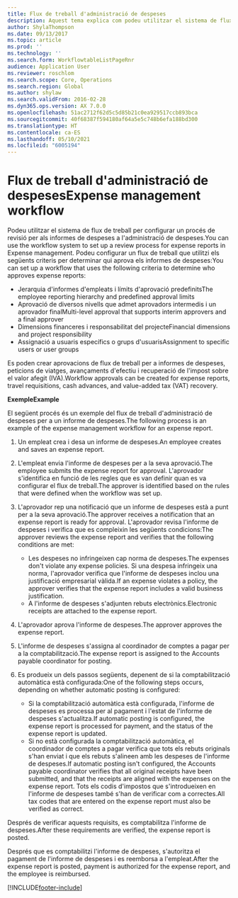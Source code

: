 ```yaml
---
title: Flux de treball d'administració de despeses
description: Aquest tema explica com podeu utilitzar el sistema de flux de treball al Microsoft Dynamics 365 Finance per configurar un procés de revisió per als informes de despeses a l'administració de despeses.
author: ShylaThompson
ms.date: 09/13/2017
ms.topic: article
ms.prod: ''
ms.technology: ''
ms.search.form: WorkflowtableListPageRnr
audience: Application User
ms.reviewer: roschlom
ms.search.scope: Core, Operations
ms.search.region: Global
ms.author: shylaw
ms.search.validFrom: 2016-02-28
ms.dyn365.ops.version: AX 7.0.0
ms.openlocfilehash: 51ac2712f62d5c5d85b21c0ea929517ccb893bca
ms.sourcegitcommit: 40f68387f594180af64a5e5c748b6efa188bd300
ms.translationtype: HT
ms.contentlocale: ca-ES
ms.lasthandoff: 05/10/2021
ms.locfileid: "6005194"
---
```

# <a name="expense-management-workflow"></a><span data-ttu-id="5040f-103">Flux de treball d'administració de despeses</span><span class="sxs-lookup"><span data-stu-id="5040f-103">Expense management workflow</span></span>

<span data-ttu-id="5040f-104">Podeu utilitzar el sistema de flux de treball per configurar un procés de revisió per als informes de despeses a l'administració de despeses.</span><span class="sxs-lookup"><span data-stu-id="5040f-104">You can use the workflow system to set up a review process for expense reports in Expense management.</span></span> <span data-ttu-id="5040f-105">Podeu configurar un flux de treball que utilitzi els següents criteris per determinar qui aprova els informes de despeses:</span><span class="sxs-lookup"><span data-stu-id="5040f-105">You can set up a workflow that uses the following criteria to determine who approves expense reports:</span></span>

- <span data-ttu-id="5040f-106">Jerarquia d'informes d'empleats i límits d'aprovació predefinits</span><span class="sxs-lookup"><span data-stu-id="5040f-106">The employee reporting hierarchy and predefined approval limits</span></span>
- <span data-ttu-id="5040f-107">Aprovació de diversos nivells que admet aprovadors intermedis i un aprovador final</span><span class="sxs-lookup"><span data-stu-id="5040f-107">Multi-level approval that supports interim approvers and a final approver</span></span>
- <span data-ttu-id="5040f-108">Dimensions financeres i responsabilitat del projecte</span><span class="sxs-lookup"><span data-stu-id="5040f-108">Financial dimensions and project responsibility</span></span>
- <span data-ttu-id="5040f-109">Assignació a usuaris específics o grups d'usuaris</span><span class="sxs-lookup"><span data-stu-id="5040f-109">Assignment to specific users or user groups</span></span>

<span data-ttu-id="5040f-110">Es poden crear aprovacions de flux de treball per a informes de despeses, peticions de viatges, avançaments d'efectiu i recuperació de l'impost sobre el valor afegit (IVA).</span><span class="sxs-lookup"><span data-stu-id="5040f-110">Workflow approvals can be created for expense reports, travel requisitions, cash advances, and value-added tax (VAT) recovery.</span></span>

<span data-ttu-id="5040f-111">**Exemple**</span><span class="sxs-lookup"><span data-stu-id="5040f-111">**Example**</span></span>

<span data-ttu-id="5040f-112">El següent procés és un exemple del flux de treball d'administració de despeses per a un informe de despeses.</span><span class="sxs-lookup"><span data-stu-id="5040f-112">The following process is an example of the expense management workflow for an expense report.</span></span>

1. <span data-ttu-id="5040f-113">Un empleat crea i desa un informe de despeses.</span><span class="sxs-lookup"><span data-stu-id="5040f-113">An employee creates and saves an expense report.</span></span>
2. <span data-ttu-id="5040f-114">L'empleat envia l'informe de despeses per a la seva aprovació.</span><span class="sxs-lookup"><span data-stu-id="5040f-114">The employee submits the expense report for approval.</span></span> <span data-ttu-id="5040f-115">L'aprovador s'identifica en funció de les regles que es van definir quan es va configurar el flux de treball.</span><span class="sxs-lookup"><span data-stu-id="5040f-115">The approver is identified based on the rules that were defined when the workflow was set up.</span></span>
3. <span data-ttu-id="5040f-116">L'aprovador rep una notificació que un informe de despeses està a punt per a la seva aprovació.</span><span class="sxs-lookup"><span data-stu-id="5040f-116">The approver receives a notification that an expense report is ready for approval.</span></span> <span data-ttu-id="5040f-117">L'aprovador revisa l'informe de despeses i verifica que es compleixin les següents condicions:</span><span class="sxs-lookup"><span data-stu-id="5040f-117">The approver reviews the expense report and verifies that the following conditions are met:</span></span>

    - <span data-ttu-id="5040f-118">Les despeses no infringeixen cap norma de despeses.</span><span class="sxs-lookup"><span data-stu-id="5040f-118">The expenses don't violate any expense policies.</span></span> <span data-ttu-id="5040f-119">Si una despesa infringeix una norma, l'aprovador verifica que l'informe de despeses inclou una justificació empresarial vàlida.</span><span class="sxs-lookup"><span data-stu-id="5040f-119">If an expense violates a policy, the approver verifies that the expense report includes a valid business justification.</span></span>
    - <span data-ttu-id="5040f-120">A l'informe de despeses s'adjunten rebuts electrònics.</span><span class="sxs-lookup"><span data-stu-id="5040f-120">Electronic receipts are attached to the expense report.</span></span>

4. <span data-ttu-id="5040f-121">L'aprovador aprova l'informe de despeses.</span><span class="sxs-lookup"><span data-stu-id="5040f-121">The approver approves the expense report.</span></span>
5. <span data-ttu-id="5040f-122">L'informe de despeses s'assigna al coordinador de comptes a pagar per a la comptabilització.</span><span class="sxs-lookup"><span data-stu-id="5040f-122">The expense report is assigned to the Accounts payable coordinator for posting.</span></span>
6. <span data-ttu-id="5040f-123">Es produeix un dels passos següents, depenent de si la comptabilització automàtica està configurada:</span><span class="sxs-lookup"><span data-stu-id="5040f-123">One of the following steps occurs, depending on whether automatic posting is configured:</span></span>

    - <span data-ttu-id="5040f-124">Si la comptabilització automàtica està configurada, l'informe de despeses es processa per al pagament i l'estat de l'informe de despeses s'actualitza.</span><span class="sxs-lookup"><span data-stu-id="5040f-124">If automatic posting is configured, the expense report is processed for payment, and the status of the expense report is updated.</span></span>
    - <span data-ttu-id="5040f-125">Si no està configurada la comptabilització automàtica, el coordinador de comptes a pagar verifica que tots els rebuts originals s'han enviat i que els rebuts s'alineen amb les despeses de l'informe de despeses.</span><span class="sxs-lookup"><span data-stu-id="5040f-125">If automatic posting isn't configured, the Accounts payable coordinator verifies that all original receipts have been submitted, and that the receipts are aligned with the expenses on the expense report.</span></span> <span data-ttu-id="5040f-126">Tots els codis d'impostos que s'introdueixen en l'informe de despeses també s'han de verificar com a correctes.</span><span class="sxs-lookup"><span data-stu-id="5040f-126">All tax codes that are entered on the expense report must also be verified as correct.</span></span>

<span data-ttu-id="5040f-127">Després de verificar aquests requisits, es comptabilitza l'informe de despeses.</span><span class="sxs-lookup"><span data-stu-id="5040f-127">After these requirements are verified, the expense report is posted.</span></span>

<span data-ttu-id="5040f-128">Després que es comptabilitzi l'informe de despeses, s'autoritza el pagament de l'informe de despeses i es reemborsa a l'empleat.</span><span class="sxs-lookup"><span data-stu-id="5040f-128">After the expense report is posted, payment is authorized for the expense report, and the employee is reimbursed.</span></span>


[!INCLUDE[footer-include](../includes/footer-banner.md)]